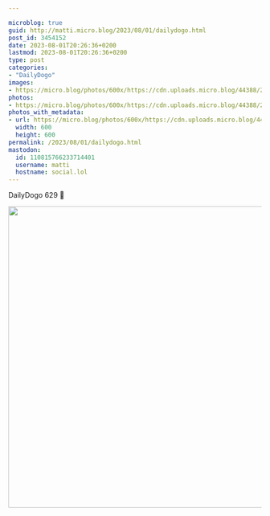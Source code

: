 ```yaml
---

microblog: true
guid: http://matti.micro.blog/2023/08/01/dailydogo.html
post_id: 3454152
date: 2023-08-01T20:26:36+0200
lastmod: 2023-08-01T20:26:36+0200
type: post
categories:
- "DailyDogo"
images:
- https://micro.blog/photos/600x/https://cdn.uploads.micro.blog/44388/2023/e6760d76c5f04092b2548c0a7b845fbc.jpg
photos:
- https://micro.blog/photos/600x/https://cdn.uploads.micro.blog/44388/2023/e6760d76c5f04092b2548c0a7b845fbc.jpg
photos_with_metadata:
- url: https://micro.blog/photos/600x/https://cdn.uploads.micro.blog/44388/2023/e6760d76c5f04092b2548c0a7b845fbc.jpg
  width: 600
  height: 600
permalink: /2023/08/01/dailydogo.html
mastodon:
  id: 110815766233714401
  username: matti
  hostname: social.lol
---
```

DailyDogo 629 🐶

<img src="/media/uploads/2023/e6760d76c5f04092b2548c0a7b845fbc.jpg" width="600" height="600" alt="" />

